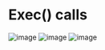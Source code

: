 # Exec() calls
![image](https://user-images.githubusercontent.com/123716596/224431085-d25cc177-9529-4776-a929-3f9ca018b88c.png)
![image](https://user-images.githubusercontent.com/123716596/224431253-c035a4c1-eb80-4a6a-9b99-d541f281f5a2.png)
![image](https://user-images.githubusercontent.com/123716596/224431768-20b26705-f85e-4a52-b7da-cce1c0bc0f73.png)
